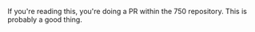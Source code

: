 If you're reading this, you're doing a PR within the 750 repository. This is probably a good thing.
